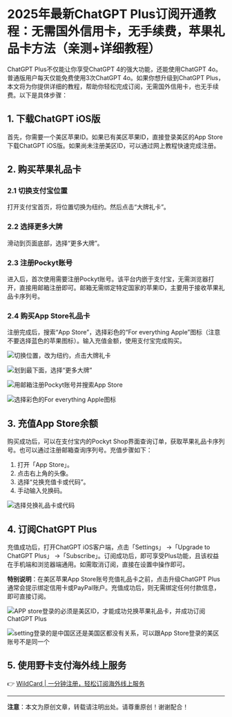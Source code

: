 # 2025年最新ChatGPT Plus订阅开通教程：无需国外信用卡，无手续费，苹果礼品卡方法（亲测+详细教程）

ChatGPT Plus不仅能让你享受ChatGPT 4的强大功能，还能使用ChatGPT 4o。普通版用户每天仅能免费使用3次ChatGPT 4o。如果你想升级到ChatGPT Plus，本文将为你提供详细的教程，帮助你轻松完成订阅，无需国外信用卡，也无手续费。以下是具体步骤：

## 1. 下载ChatGPT iOS版

首先，你需要一个美区苹果ID。如果已有美区苹果ID，直接登录美区的App Store下载ChatGPT iOS版。如果尚未注册美区ID，可以通过网上教程快速完成注册。

## 2. 购买苹果礼品卡

### 2.1 切换支付宝位置

打开支付宝首页，将位置切换为纽约。然后点击“大牌礼卡”。

### 2.2 选择更多大牌

滑动到页面底部，选择“更多大牌”。

### 2.3 注册Pockyt账号

进入后，首次使用需要注册Pockyt账号。该平台内嵌于支付宝，无需浏览器打开，直接用邮箱注册即可。邮箱无需绑定特定国家的苹果ID，主要用于接收苹果礼品卡序列号。

### 2.4 购买App Store礼品卡

注册完成后，搜索“App Store”，选择彩色的“For everything Apple”图标（注意不要选择蓝色的苹果图标）。输入充值金额，使用支付宝完成购买。

![切换位置，改为纽约，点击大牌礼卡](https://bbtdd.com/img/635912209066.webp)

![划到最下面，选择“更多大牌”](https://bbtdd.com/img/2067325074573.webp)

![用邮箱注册Pockyt账号并搜索App Store](https://bbtdd.com/img/126469107379576.webp)

![选择彩色的For everything Apple图标](https://bbtdd.com/img/78140354303716.webp)

## 3. 充值App Store余额

购买成功后，可以在支付宝内的Pockyt Shop界面查询订单，获取苹果礼品卡序列号。也可以通过注册邮箱查询序列号。充值步骤如下：

1. 打开「App Store」。
2. 点击右上角的头像。
3. 选择“兑换充值卡或代码”。
4. 手动输入兑换码。

![选择兑换礼品卡或代码](https://bbtdd.com/img/277325697465.webp)

## 4. 订阅ChatGPT Plus

充值成功后，打开ChatGPT iOS客户端，点击「Settings」 ->「Upgrade to ChatGPT Plus」 ->「Subscribe」。订阅成功后，即可享受Plus功能，且该权益在手机端和浏览器端通用。如需取消订阅，直接在设置中操作即可。

**特别说明**：在美区苹果App Store账号充值礼品卡之前，点击升级ChatGPT Plus通常会提示绑定信用卡或PayPal账户。充值成功后，则无需绑定任何付款信息，即可直接订阅。

![APP store登录的必须是美区ID，才能成功兑换苹果礼品卡，并成功订阅ChatGPT Plus](https://bbtdd.com/img/1649181517791037.webp)

![setting登录的是中国区还是美国区都没有关系，可以跟App Store登录的美区账号不是同一个](https://bbtdd.com/img/104584181819542.webp)

## 5. 使用野卡支付海外线上服务

👉 [WildCard | 一分钟注册，轻松订阅海外线上服务](https://bbtdd.com/WildCard)

---

**注意**：本文为原创文章，转载请注明出处。请尊重原创！谢谢配合！